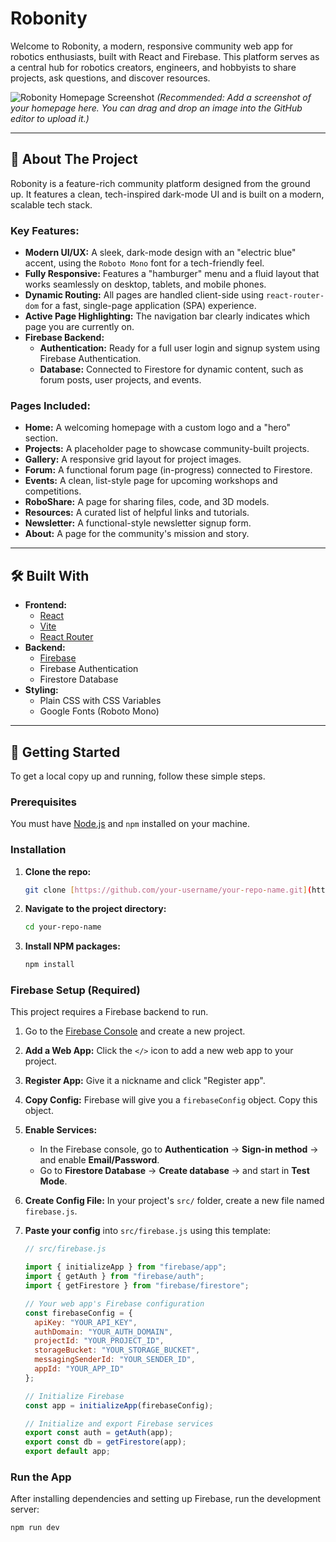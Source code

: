 # Robonity

Welcome to Robonity, a modern, responsive community web app for robotics enthusiasts, built with React and Firebase. This platform serves as a central hub for robotics creators, engineers, and hobbyists to share projects, ask questions, and discover resources.

![Robonity Homepage Screenshot](link-to-your-screenshot.png)
*(Recommended: Add a screenshot of your homepage here. You can drag and drop an image into the GitHub editor to upload it.)*

---

## 🚀 About The Project

Robonity is a feature-rich community platform designed from the ground up. It features a clean, tech-inspired dark-mode UI and is built on a modern, scalable tech stack.

### Key Features:
* **Modern UI/UX:** A sleek, dark-mode design with an "electric blue" accent, using the `Roboto Mono` font for a tech-friendly feel.
* **Fully Responsive:** Features a "hamburger" menu and a fluid layout that works seamlessly on desktop, tablets, and mobile phones.
* **Dynamic Routing:** All pages are handled client-side using `react-router-dom` for a fast, single-page application (SPA) experience.
* **Active Page Highlighting:** The navigation bar clearly indicates which page you are currently on.
* **Firebase Backend:**
    * **Authentication:** Ready for a full user login and signup system using Firebase Authentication.
    * **Database:** Connected to Firestore for dynamic content, such as forum posts, user projects, and events.

### Pages Included:
* **Home:** A welcoming homepage with a custom logo and a "hero" section.
* **Projects:** A placeholder page to showcase community-built projects.
* **Gallery:** A responsive grid layout for project images.
* **Forum:** A functional forum page (in-progress) connected to Firestore.
* **Events:** A clean, list-style page for upcoming workshops and competitions.
* **RoboShare:** A page for sharing files, code, and 3D models.
* **Resources:** A curated list of helpful links and tutorials.
* **Newsletter:** A functional-style newsletter signup form.
* **About:** A page for the community's mission and story.

---

## 🛠️ Built With

* **Frontend:**
    * [React](https://reactjs.org/)
    * [Vite](https://vitejs.dev/)
    * [React Router](https://reactrouter.com/)
* **Backend:**
    * [Firebase](https://firebase.google.com/)
    * Firebase Authentication
    * Firestore Database
* **Styling:**
    * Plain CSS with CSS Variables
    * Google Fonts (Roboto Mono)

---

## 🔌 Getting Started

To get a local copy up and running, follow these simple steps.

### Prerequisites

You must have [Node.js](https://nodejs.org/en/) and `npm` installed on your machine.

### Installation

1.  **Clone the repo:**
    ```sh
    git clone [https://github.com/your-username/your-repo-name.git](https://github.com/your-username/your-repo-name.git)
    ```
2.  **Navigate to the project directory:**
    ```sh
    cd your-repo-name
    ```
3.  **Install NPM packages:**
    ```sh
    npm install
    ```

### Firebase Setup (Required)

This project requires a Firebase backend to run.

1.  Go to the [Firebase Console](https://console.firebase.google.com/) and create a new project.
2.  **Add a Web App:** Click the `</>` icon to add a new web app to your project.
3.  **Register App:** Give it a nickname and click "Register app".
4.  **Copy Config:** Firebase will give you a `firebaseConfig` object. Copy this object.
5.  **Enable Services:**
    * In the Firebase console, go to **Authentication** -> **Sign-in method** -> and enable **Email/Password**.
    * Go to **Firestore Database** -> **Create database** -> and start in **Test Mode**.
6.  **Create Config File:** In your project's `src/` folder, create a new file named `firebase.js`.
7.  **Paste your config** into `src/firebase.js` using this template:

    ```javascript
    // src/firebase.js

    import { initializeApp } from "firebase/app";
    import { getAuth } from "firebase/auth";
    import { getFirestore } from "firebase/firestore";

    // Your web app's Firebase configuration
    const firebaseConfig = {
      apiKey: "YOUR_API_KEY",
      authDomain: "YOUR_AUTH_DOMAIN",
      projectId: "YOUR_PROJECT_ID",
      storageBucket: "YOUR_STORAGE_BUCKET",
      messagingSenderId: "YOUR_SENDER_ID",
      appId: "YOUR_APP_ID"
    };

    // Initialize Firebase
    const app = initializeApp(firebaseConfig);

    // Initialize and export Firebase services
    export const auth = getAuth(app);
    export const db = getFirestore(app);
    export default app;
    ```

### Run the App

After installing dependencies and setting up Firebase, run the development server:

```sh
npm run dev
